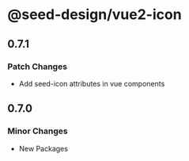 # @seed-design/vue2-icon

## 0.7.1

### Patch Changes

- Add seed-icon attributes in vue components

## 0.7.0

### Minor Changes

- New Packages
